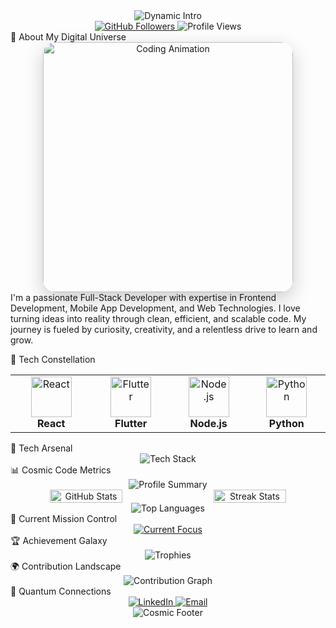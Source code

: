 <div align="center"> <img src="https://readme-typing-svg.demolab.com?font=Cascadia+Code&size=30&duration=3000&pause=500&color=00BFFF&center=true&vCenter=true&width=800&lines=🌟+Rahul+Kumar+%7C+Full-Stack+Alchemist+🚀;💻+Frontend+Wizard+%F0%9F%94%AE;🌐+Web+%26+Mobile+Development+Maestro;🚀+Transforming+Ideas+into+Digital+Realities" alt="Dynamic Intro" /> </div><div align="center"> <a href="https://github.com/rahulitme"> <img src="https://img.shields.io/github/followers/rahulitme?style=social" alt="GitHub Followers" /> </a> <img src="https://komarev.com/ghpvc/?username=rahulitme&color=blueviolet" alt="Profile Views" /> </div>
🌈 About My Digital Universe
<div align="center"> <img src="https://media3.giphy.com/media/배고픈연어/giphy.gif" width="400" alt="Coding Animation" style="border-radius: 20px; box-shadow: 0 10px 30px rgba(0,0,0,0.2);" /> </div>
I'm a passionate Full-Stack Developer with expertise in Frontend Development, Mobile App Development, and Web Technologies. I love turning ideas into reality through clean, efficient, and scalable code. My journey is fueled by curiosity, creativity, and a relentless drive to learn and grow.

🔮 Tech Constellation
<div align="center"> <table align="center"> <tr> <td align="center" width="150"> <img src="https://skillicons.dev/icons?i=react" width="65" height="65" alt="React" /><br> <strong>React</strong> </td> <td align="center" width="140"> <img src="https://skillicons.dev/icons?i=flutter" width="65" height="65" alt="Flutter" /><br> <strong>Flutter</strong> </td> <td align="center" width="140"> <img src="https://skillicons.dev/icons?i=nodejs" width="65" height="65" alt="Node.js" /><br> <strong>Node.js</strong> </td> <td align="center" width="140"> <img src="https://skillicons.dev/icons?i=python" width="65" height="65" alt="Python" /><br> <strong>Python</strong> </td> </tr> </table> </div>
🌠 Tech Arsenal
<div align="center"> <img src="https://skillicons.dev/icons?i=html,css,js,python,java,dart,react,flutter,mysql,git&perline=9" alt="Tech Stack" /> </div>
📊 Cosmic Code Metrics
<div align="center"> <img src="https://github-profile-summary-cards.vercel.app/api/cards/profile-details?username=rahulitme&theme=radical" alt="Profile Summary" /> <div style="display: flex; justify-content: center; gap: 20px;"> <img src="https://github-readme-stats.vercel.app/api?username=rahulitme&show_icons=true&theme=radical&hide_border=true" width="48%" alt="GitHub Stats" /> <img src="https://github-readme-streak-stats.herokuapp.com/?user=rahulitme&theme=radical&hide_border=true" width="48%" alt="Streak Stats" /> </div> <img src="https://github-readme-stats.vercel.app/api/top-langs/?username=rahulitme&layout=compact&theme=radical" alt="Top Languages" /> </div>
🚀 Current Mission Control
<div align="center"> <a href="https://git.io/typing-svg"> <img src="https://readme-typing-svg.demolab.com?font=Fira+Code&weight=600&size=22&duration=4000&pause=1000&color=00FFFF&center=true&vCenter=true&width=800&lines=🔬+Deep+Diving+into+Advanced+Flutter+Development;🌐+Mastering+Microservices+Architecture;☁️+Exploring+Serverless+Computing;🤖+AI+%26+Machine+Learning+Integration" alt="Current Focus" /> </a> </div>
🏆 Achievement Galaxy
<div align="center"> <img src="https://github-profile-trophy.vercel.app/?username=rahulitme&theme=radical&no-frame=true&row=1&column=7" alt="Trophies" /> </div>
🌍 Contribution Landscape
<div align="center"> <img src="https://github-readme-activity-graph.vercel.app/graph?username=rahulitme&bg_color=1F222E&color=00FFFF&line=00FFFF&point=FFFFFF&hide_border=true" alt="Contribution Graph" /> </div>
📡 Quantum Connections
<div align="center"> <a href="https://www.linkedin.com/in/rahul-kumar-191473256/"> <img src="https://img.shields.io/badge/LinkedIn-Rahul%20Kumar-blue?style=for-the-badge&logo=linkedin" alt="LinkedIn" /> </a> <a href="mailto:rahulmandal705071@gmail.com"> <img src="https://img.shields.io/badge/Email-Digital%20Messenger-red?style=for-the-badge&logo=gmail" alt="Email" /> </a> </div>
<div align="center"> <img src="https://capsule-render.vercel.app/api?type=waving&color=gradient&customColorList=0,2,2,5,30&height=120&section=footer" alt="Cosmic Footer" /> </div>
